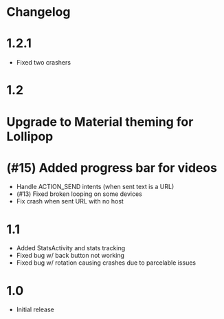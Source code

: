 # Changelog

# 1.2.1

* Fixed two crashers

# 1.2

# Upgrade to Material theming for Lollipop
# (#15) Added progress bar for videos
* Handle ACTION_SEND intents (when sent text is a URL)
* (#13) Fixed broken looping on some devices
* Fix crash when sent URL with no host

# 1.1

* Added StatsActivity and stats tracking
* Fixed bug w/ back button not working
* Fixed bug w/ rotation causing crashes due to parcelable issues

# 1.0

* Initial release